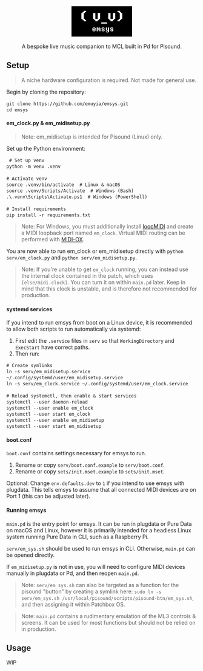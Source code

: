 <div align="center">
    <img src="resources/banner.webp" height="80">
    <p>A bespoke live music companion to MCL built in Pd for Pisound.</p>
</div>

## Setup
> A niche hardware configuration is required. Not made for general use.

Begin by cloning the repository:
```
git clone https://github.com/emuyia/emsys.git
cd emsys
```

#### em_clock.py & em_midisetup.py
> Note: em_midisetup is intended for Pisound (Linux) only.

Set up the Python environment:
```
 # Set up venv
python -m venv .venv

# Activate venv
source .venv/bin/activate  # Linux & macOS
source .venv/Scripts/Activate  # Windows (Bash)
.\.venv\Scripts\Activate.ps1  # Windows (PowerShell)

# Install requirements
pip install -r requirements.txt
```

> Note: For Windows, you must additionally install [loopMIDI](https://www.tobias-erichsen.de/software/loopmidi.html) and create a MIDI loopback port named `em_clock`. Virtual MIDI routing can be performed with [MIDI-OX](http://www.midiox.com/).

You are now able to run em_clock or em_midisetup directly with `python serv/em_clock.py` and `python serv/em_midisetup.py`.

> Note: If you're unable to get `em_clock` running, you can instead use the internal clock contained in the patch, which uses `[else/midi.clock]`. You can turn it on within `main.pd` later. Keep in mind that this clock is unstable, and is therefore not recommended for production.

#### systemd services

If you intend to run emsys from boot on a Linux device, it is recommended to allow both scripts to run automatically via systemd:
1. First edit the `.service` files in `serv` so that `WorkingDirectory` and `ExecStart` have correct paths.
2. Then run:
```
# Create symlinks
ln -s serv/em_midisetup.service ~/.config/systemd/user/em_midisetup.service
ln -s serv/em_clock.service ~/.config/systemd/user/em_clock.service

# Reload systemctl, then enable & start services
systemctl --user daemon-reload
systemctl --user enable em_clock
systemctl --user start em_clock
systemctl --user enable em_midisetup
systemctl --user start em_midisetup
```

#### boot.conf
`boot.conf` contains settings necessary for emsys to run.
1. Rename or copy `serv/boot.conf.example` to `serv/boot.conf`.
2. Rename or copy `sets/init.mset.example` to `sets/init.mset`.

Optional: Change `env.defaults.dev` to `1` if you intend to use emsys with plugdata. This tells emsys to assume that all connected MIDI devices are on Port 1 (this can be adjusted later).

#### Running emsys
`main.pd` is the entry point for emsys. It can be run in plugdata or Pure Data on macOS and Linux, however it is primarily intended for a headless Linux system running Pure Data in CLI, such as a Raspberry Pi.

`serv/em_sys.sh` should be used to run emsys in CLI. Otherwise, `main.pd` can be opened directly.

If `em_midisetup.py` is not in use, you will need to configure MIDI devices manually in plugdata or Pd, and then reopen `main.pd`.

> Note: `serv/em_sys.sh` can also be targeted as a function for the pisound "button" by creating a symlink here: `sudo ln -s serv/em_sys.sh /usr/local/pisound/scripts/pisound-btn/em_sys.sh`, and then assigning it within Patchbox OS.

> Note: `main.pd` contains a rudimentary emulation of the ML3 controls & screens. It can be used for most functions but should not be relied on in production.

## Usage
WIP
